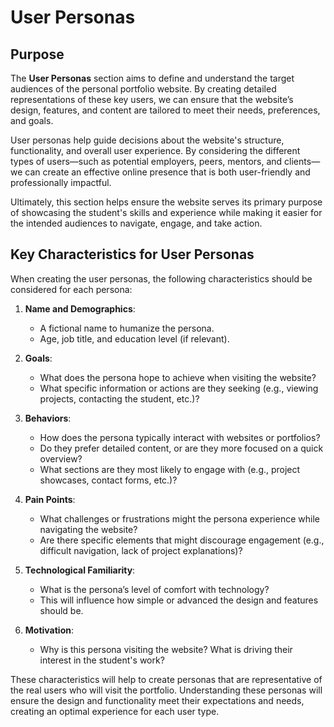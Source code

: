 # User Personas

## Purpose

The **User Personas** section aims to define and understand the target audiences of the personal portfolio website. By creating detailed representations of these key users, we can ensure that the website’s design, features, and content are tailored to meet their needs, preferences, and goals.

User personas help guide decisions about the website's structure, functionality, and overall user experience. By considering the different types of users—such as potential employers, peers, mentors, and clients—we can create an effective online presence that is both user-friendly and professionally impactful.

Ultimately, this section helps ensure the website serves its primary purpose of showcasing the student's skills and experience while making it easier for the intended audiences to navigate, engage, and take action.

## Key Characteristics for User Personas

When creating the user personas, the following characteristics should be considered for each persona:

1. **Name and Demographics**:
   - A fictional name to humanize the persona.
   - Age, job title, and education level (if relevant).

2. **Goals**:
   - What does the persona hope to achieve when visiting the website? 
   - What specific information or actions are they seeking (e.g., viewing projects, contacting the student, etc.)?

3. **Behaviors**:
   - How does the persona typically interact with websites or portfolios? 
   - Do they prefer detailed content, or are they more focused on a quick overview?
   - What sections are they most likely to engage with (e.g., project showcases, contact forms, etc.)?

4. **Pain Points**:
   - What challenges or frustrations might the persona experience while navigating the website?
   - Are there specific elements that might discourage engagement (e.g., difficult navigation, lack of project explanations)?

5. **Technological Familiarity**:
   - What is the persona’s level of comfort with technology? 
   - This will influence how simple or advanced the design and features should be.

6. **Motivation**:
   - Why is this persona visiting the website? What is driving their interest in the student's work?

These characteristics will help to create personas that are representative of the real users who will visit the portfolio. Understanding these personas will ensure the design and functionality meet their expectations and needs, creating an optimal experience for each user type.
